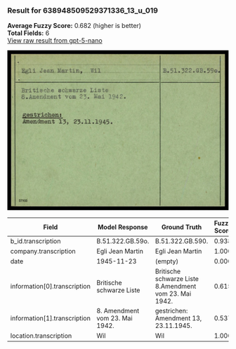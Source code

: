 ### Result for 638948509529371336_13_u_019
**Average Fuzzy Score:** 0.682 (higher is better)<br>
**Total Fields:** 6<br>
[View raw result from gpt-5-nano](https://github.com/RISE-UNIBAS/humanities_data_benchmark/blob/main/results/2025-10-24/T0311/request_T0311_638948509529371336_13_u_019.json)

<img src="https://github.com/RISE-UNIBAS/humanities_data_benchmark/blob/main/benchmarks/blacklist/images/638948509529371336_13_u_019.jpg?raw=true" alt="638948509529371336_13_u_019" width="600px">

| Field | Model Response | Ground Truth | Fuzzy Score | Match |
|-------|----------------|--------------|-------------|-------|
| b_id.transcription | B.51.322.GB.59o. | B.51.322.GB.590. | 0.938 | ✅ |
| company.transcription | Egli Jean Martin | Egli Jean Martin | 1.000 | ✅ |
| date | 1945-11-23 | (empty) | 0.000 | ❌ |
| information[0].transcription | Britische schwarze Liste | Britische schwarze Liste<br>8.Amendment vom 23. Mai 1942. | 0.615 | ❌ |
| information[1].transcription | 8. Amendment vom 23. Mai 1942. | gestrichen:<br>Amendment 13, 23.11.1945. | 0.537 | ❌ |
| location.transcription | Wil | Wil | 1.000 | ✅ |

